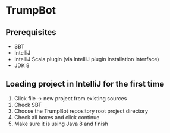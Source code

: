 # TrumpBot

## Prerequisites
* SBT
* IntelliJ
* IntelliJ Scala plugin (via IntelliJ plugin installation interface)
* JDK 8

## Loading project in IntelliJ for the first time

1. Click file -> new project from existing sources
2. Check SBT
3. Choose the TrumpBot repository root project directory
4. Check all boxes and click continue
5. Make sure it is using Java 8 and finish